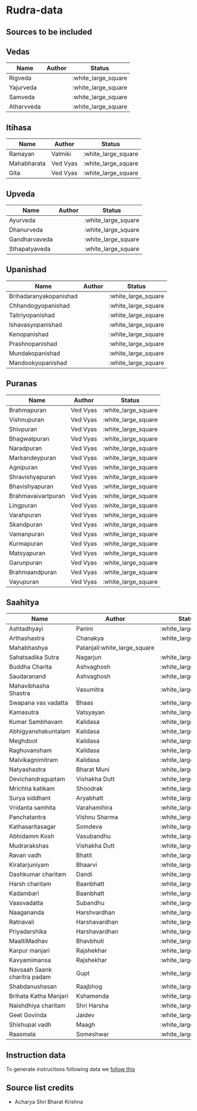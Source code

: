 # Rudra-data

## Sources to be included

## Vedas

|Name|Author|Status|
|-----|-----|------|
|Rigveda||:white_large_square|
|Yajurveda||:white_large_square|
|Samveda||:white_large_square|
|Atharvveda||:white_large_square|

## Itihasa

|Name|Author|Status|
|----|------|------|
|Ramayan|Valmiki|:white_large_square|
|Mahabharata|Ved Vyas|:white_large_square|
|Gita|Ved Vyas|:white_large_square|

## Upveda

|Name|Author|Status|
|----|------|------|
|Ayurveda||:white_large_square|
|Dhanurveda||:white_large_square|
|Gandharvaveda||:white_large_square|
|Sthapatyaveda||:white_large_square|

## Upanishad

|Name|Author|Status|
|----|------|------|
|Brihadaranyakopanishad||:white_large_square|
|Chhandogyopanishad||:white_large_square|
|Taitriyopanishad||:white_large_square|
|Ishavasyopanishad||:white_large_square|
|Kenopanishad||:white_large_square|
|Prashnopanishad||:white_large_square|
|Mundakopanishad||:white_large_square|
|Mandookyopanishad||:white_large_square|

## Puranas

|Name|Author|Status|
|----|------|------|
|Brahmapuran|Ved Vyas|:white_large_square|
|Vishnupuran|Ved Vyas|:white_large_square|
|Shivpuran|Ved Vyas|:white_large_square|
|Bhagwatpuran|Ved Vyas|:white_large_square|
|Naradpuran|Ved Vyas|:white_large_square|
|Markandeypuran|Ved Vyas|:white_large_square|
|Agnipuran|Ved Vyas|:white_large_square|
|Shravishyapuran|Ved Vyas|:white_large_square|
|Bhavishyapuran|Ved Vyas|:white_large_square|
|Brahmavaivartpuran|Ved Vyas|:white_large_square|
|Lingpuran|Ved Vyas|:white_large_square|
|Varahpuran|Ved Vyas|:white_large_square|
|Skandpuran|Ved Vyas|:white_large_square|
|Vamanpuran|Ved Vyas|:white_large_square|
|Kurmapuran|Ved Vyas|:white_large_square|
|Matsyapuran|Ved Vyas|:white_large_square|
|Garunpuran|Ved Vyas|:white_large_square|
|Brahmaandpuran|Ved Vyas|:white_large_square|
|Vayupuran|Ved Vyas|:white_large_square|

## Saahitya

|Name|Author|Status|
|----|------|------|
|Ashtadhyayi|Panini|:white_large_square|
|Arthashastra|Chanakya|:white_large_square|
|Mahabhashya|Patanjali:white_large_square|
|Sahatsadika Sutra|Nagarjun|:white_large_square|
|Buddha Charita|Ashvaghosh|:white_large_square|
|Saudaranand|Ashvaghosh|:white_large_square|
|Mahavibhasha Shastra|Vasumitra|:white_large_square|
|Swapana vas vadatta|Bhaas|:white_large_square|
|Kamasutra|Vatsyayan|:white_large_square|
|Kumar Sambhavam|Kalidasa|:white_large_square|
|Abhigyanshakuntalam|Kalidasa|:white_large_square|
|Meghdoot|Kalidasa|:white_large_square|
|Raghuvansham|Kalidasa|:white_large_square|
|Malvikagnimitram|Kalidasa|:white_large_square|
|Natyashastra|Bharat Muni|:white_large_square|
|Devichandraguptam|Vishakha Dutt|:white_large_square|
|Mrichha katikam|Shoodrak|:white_large_square|
|Surya siddhant| Aryabhatt|:white_large_square|
|Vridanta samhita| Varahamihira|:white_large_square|
|Panchatantra|Vishnu Sharma|:white_large_square|
|Kathasaritasagar|Somdeva|:white_large_square|
|Abhidamm Kosh|Vasubandhu|:white_large_square|
|Mudrarakshas|Vishakha Dutt|:white_large_square|
|Ravan vadh|Bhatit|:white_large_square|
|Kiratarjuniyam|Bhaarvi|:white_large_square|
|Dashkumar charitam|Dandi|:white_large_square|
|Harsh charitam|Baanbhatt|:white_large_square|
|Kadambari|Baanbhatt|:white_large_square|
|Vaasvadatta|Subandhu|:white_large_square|
|Naagananda|Harshvardhan|:white_large_square|
|Ratnavali|Harshavardhan|:white_large_square|
|Priyadarshika|Harshavardhan|:white_large_square|
|MaaltiMadhav|Bhavbhuti|:white_large_square|
|Karpur manjari|Rajshekhar|:white_large_square|
|Kavyamimansa|Rajshekhar|:white_large_square|
|Navsaah Saank charitra padam|Gupt|:white_large_square|
|Shabdanushasan|Raajbhog|:white_large_square|
|Brihata Katha Manjari|Kshamenda|:white_large_square|
|Naishdhiya charitam|Shri Harsha|:white_large_square|
|Geet Govinda|Jaidev|:white_large_square|
|Shishupal vadh|Maagh|:white_large_square|
|Raasmala|Someshwar|:white_large_square|

## Instruction data

To generate instructions following data we [follow this](Generation.md)


## Source list credits

- Acharya Shri Bharat Krishna